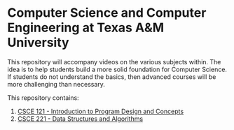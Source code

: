 # Computer Science and Computer Engineering at Texas A&amp;M University
This repository will accompany videos on the various subjects within. The idea is to help students build a more solid foundation for Computer Science. If students do not understand the basics, then advanced courses will be more challenging than necessary.

This repository contains:
1. [CSCE 121 - Introduction to Program Design and Concepts](CSCE%20121%20-%20Introduction%20to%20Program%20Design%20and%20Concepts)
2. [CSCE 221 - Data Structures and Algorithms](CSCE%20221%20-%20Data%20Structures%20and%20Algorithms)